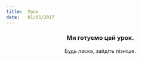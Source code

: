 ```yaml
---
title:  Урок
date:   01/05/2017
---
```


### <center>Ми готуємо цей урок.</center>
<center>Будь ласка, зайдіть пізніше.</center>